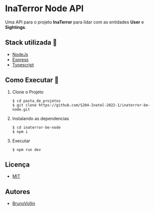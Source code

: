 # InaTerror Node API



Uma API para o projeto **InaTerror** para lidar com as entidades **User** e **Sightings**.

<!-- ## UML -->

<!-- ![image](https://user-images.githubusercontent.com/61352086/167137208-40f1d674-1937-44ed-bbf5-f0640d8562ef.png) -->


## Stack utilizada 🚀
* [NodeJs](https://nodejs.org/en/)
* [Express](http://expressjs.com/pt-br/)
* [Typescript](https://www.typescriptlang.org/)



## Como Executar 🏃



1. Clone o Projeto
    ```shell
    $ cd pasta_de_projetos
    $ git clone https://github.com/S204-Inatel-2022-1/inaterror-be-node.git
    ```



2. Instalando as dependencias
    ```shell
    $ cd inaterror-be-node
    $ npm i
    ```



3. Executar
    ```shell
    $ npm run dev
    ```

## Licença

* [MIT](https://choosealicense.com/licenses/mit/)

## Autores
- [BrunoVollin](https://www.github.com/brunovollin)
